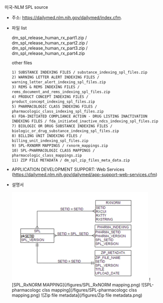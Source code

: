 미국-NLM SPL source 

- 주소: https://dailymed.nlm.nih.gov/dailymed/index.cfm.
- 파일 list

    dm_spl_release_human_rx_part1.zip / dm_spl_release_human_rx_part2.zip / dm_spl_release_human_rx_part3.zip / dm_spl_release_human_rx_part4.zip

    other files

      1) SUBSTANCE INDEXING FILES / substance_indexing_spl_files.zip
      2) WARNING LETTER ALERT INDEXING FILES / warning_letter_alert_indexing_spl_files.zip
      3) REMS & REMS INDEXING FILES / rems_document_and_rems_indexing_spl_files.zip
      4) PRODUCT CONCEPT INDEXING FILES / product_concept_indexing_spl_files.zip
      5) PHARMACOLOGIC CLASS INDEXING FILES / pharmacologic_class_indexing_spl_files.zip
      6) FDA-INITIATED COMPLIANCE ACTION - DRUG LISTING INACTIVATION INDEXING FILES / fda_initiated_inactive_ndcs_indexing_spl_files.zip
      7) BIOLOGIC OR DRUG SUBSTANCE INDEXING FILES / biologic_or_drug_substance_indexing_spl_files.zip
      8) BILLING UNIT INDEXING FILES / billing_unit_indexing_spl_files.zip
      9) SPL-RXNORM MAPPINGS / rxnorm_mappings.zip
      10) SPL-PHARMACOLOGIC CLASS MAPPINGS / pharmacologic_class_mappings.zip
      11) ZIP FILE METADATA / dm_spl_zip_files_meta_data.zip

- APPLICATION DEVELOPMENT SUPPORT: Web Services (https://dailymed.nlm.nih.gov/dailymed/app-support-web-services.cfm)

- 설명서

    ![overall relation between database](/figures/overall_relation_nmldata.png)
    ![SPL_RxNORM MAPPING](/figures/SPL_RxNORM mapping.png)
    ![SPL-pharmacologc clss mapping](/figures/SPL-pharmacologc clss mapping.png)
    ![Zip file metadata](/figures/Zip file metadata.png)
    

    

